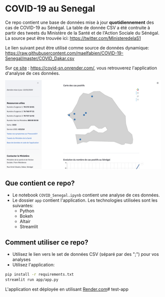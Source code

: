 # COVID-19 au Senegal

Ce repo contient une base de données mise à jour **quotidiennement** des cas de COVID-19 au Sénégal. La table de donnée CSV a été contruite à partir des tweets du Ministère de la Santé et de l'Action Sociale du Sénégal. La source peut être trouvée ici: https://twitter.com/MinisteredelaS1

Le lien suivant peut être utilisé comme source de données dynamique:
https://raw.githubusercontent.com/maelfabien/COVID-19-Senegal/master/COVID_Dakar.csv

Sur [ce site](https://covid-sn.onrender.com/) : https://covid-sn.onrender.com/, vous retrouverez l'application d'analyse de ces données.

![image](demo.png)

## Que contient ce repo?

- Le notebook `COVID_Senegal.ipynb` contient une analyse de ces données.
- Le dossier `app` contient l'application. Les technologies utilisées sont les suivantes:
	- Python
	- Bokeh
	- Altair
	- Streamlit	

## Comment utiliser ce repo?

- Utilisez le lien vers le set de données CSV (séparé par des ";") pour vos analyses
- Utilisez l'application:

```bash
pip install -r requirements.txt
streamlit run app/app.py
```

L'application est déployée en utilisant [Render.com](https://render.com/)# test-app
